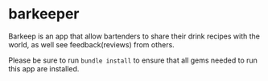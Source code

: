 # barkeeper


Barkeep is an app that allow bartenders to share their drink recipes with the world, as well see feedback(reviews) from others.

Please be sure to run `bundle install` to ensure that all gems needed to run this app are installed.
